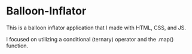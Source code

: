 # Balloon-Inflator
This is a balloon inflator application that I made with HTML, CSS, and JS.

I focused on utilizing a conditional (ternary) operator and the .map() function.
